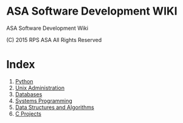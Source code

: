 # ASA Software Development WIKI

ASA Software Development Wiki

(C) 2015 RPS ASA
All Rights Reserved


# Index

1. [Python](Python.md)
2. [Unix Administration](Unix-System-Administration.md)
3. [Databases](Databases.md)
4. [Systems Programming](Systems-Programming.md)
5. [Data Structures and Algorithms](Data-Structures-and-Algorithms.md)
6. [C Projects](C.md)
